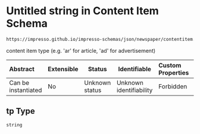 # Untitled string in Content Item Schema

```txt
https://impresso.github.io/impresso-schemas/json/newspaper/contentitem.schema.json#/properties/tp
```

content item type (e.g. 'ar' for article, 'ad' for advertisement)


| Abstract            | Extensible | Status         | Identifiable            | Custom Properties | Additional Properties | Access Restrictions | Defined In                                                                         |
| :------------------ | ---------- | -------------- | ----------------------- | :---------------- | --------------------- | ------------------- | ---------------------------------------------------------------------------------- |
| Can be instantiated | No         | Unknown status | Unknown identifiability | Forbidden         | Allowed               | none                | [contentitem.schema.json\*](../out/contentitem.schema.json "open original schema") |

## tp Type

`string`
